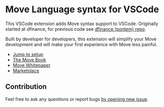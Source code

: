 # Move Language syntax for VSCode

This VSCode extension adds Move syntax support to VSCode.
Originally started at dfinance, for previous code see [dfinance (pontem) repo](https://github.com/dfinance/vscode-move-ide).

Built by developer for developers, this extension will simplify your Move development and will make your first experience with Move less painful.

- [Jump to setup](#setup)
- [The Move Book](https://move-book.com)
- [Move Whitepaper](https://developers.libra.org/docs/move-paper)
- [Marketplace](https://marketplace.visualstudio.com/items?itemName=damirka.move-ide)

## Contribution

Feel free to ask any questions or report bugs [by opening new issue](https://github.com/damirka/vscode-move-syntax/issues).
